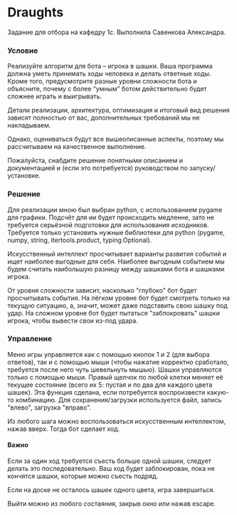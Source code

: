 # Draughts

Задание для отбора на кафедру 1с. Выполнила Савенкова Александра.


### Условие
Реализуйте алгоритм для бота – игрока в шашки. Ваша программа должна уметь принимать ходы человека и делать ответные ходы. Кроме того, предусмотрите разные уровни сложности бота и объясните, почему с более “умным” ботом действительно будет сложнее играть и выигрывать.


Детали реализации, архитектура, оптимизация и итоговый вид решения зависят полностью от вас, дополнительных требований мы не накладываем.

Однако, оцениваться будут все вышеописанные аспекты, поэтому мы рассчитываем на качественное выполнение.

Пожалуйста, снабдите решение понятными описанием и документацией и (если это потребуется) руководством по запуску/установке.

### Решение
Для реализации мною был выбран python, с использованием pygame для графики.
Подсчёт для ии будет происходить медленне, зато не требуется серьёзной подготовки для использования исходников.
Требуется только установить нужные библиотеки для python (pygame, numpy, string, itertools.product, typing.Optional).

Искусственный интеллект просчитывает варианты развития событий и ищет наиболее выгодные для себя. Наиболее выгодным событием мы будем считать наибольшую разницу между шашками бота и шашками игрока.

От уровня сложности зависит, насколько "глубоко" бот будет просчитывать события. На лёгком уровне бот будет смотреть только на текущую ситуацию, а, значит, может даже подставить свою шашку под удар. На сложном уровне бот будет пытаться "заблокровать" шашки игрока, чтобы вывести свои из-под удара.

### Управление
Меню игры управляется как с помощью кнопок 1 и 2 (для выбора ответов), так и с помощью мыши (чтобы нажатие корректно сработало, требуется после него чуть шевельнуть мышью). Шашки управляются только с помощью мыши.
Правый щелчок по любой клетки меняет её текущее состояние (всего их 5: пустая и по два для каждого цвета шашек). Эта функция сделана, если потребуется воспроизвести какую-то комбинацию.
Для сохранения/загрузки используется файл, запись "влево", загрузка "вправо".

Из любого шага можно воспользоваться искусственным интеллектом, нажав вверх. Тогда бот сделает ход.
#### Важно
Если за один ход требуется съесть больше одной шашки, следует делать это последовательно. Ваш ход будет заблокирован, пока не кончятся шашки, которые можно съесть подряд.

Если на доске не осталось шашек одного цвета, игра завершиться.

Выйти можно из любого состаяния, закрыв окно или нажав escape.
